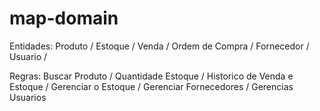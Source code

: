 # map-domain

Entidades:
Produto /
Estoque /
Venda /
Ordem de Compra /
Fornecedor /
Usuario / 

Regras:
Buscar Produto /
Quantidade Estoque /
Historico de Venda e Estoque /
Gerenciar o Estoque /
Gerenciar Fornecedores /
Gerencias Usuarios 
